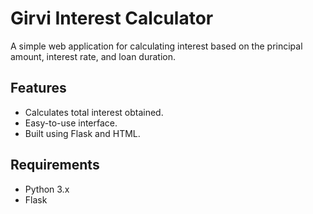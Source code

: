 # Girvi Interest Calculator

A simple web application for calculating interest based on the principal amount, interest rate, and loan duration.

## Features
- Calculates total interest obtained.
- Easy-to-use interface.
- Built using Flask and HTML.

## Requirements
- Python 3.x
- Flask
